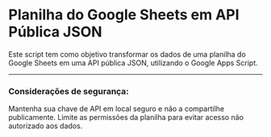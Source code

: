 # Planilha do Google Sheets em API Pública JSON

Este script tem como objetivo transformar os dados de uma planilha do Google Sheets em uma API pública JSON, utilizando o Google Apps Script.

---

### Considerações de segurança:<br>
Mantenha sua chave de API em local seguro e não a compartilhe publicamente.
Limite as permissões da planilha para evitar acesso não autorizado aos dados.
